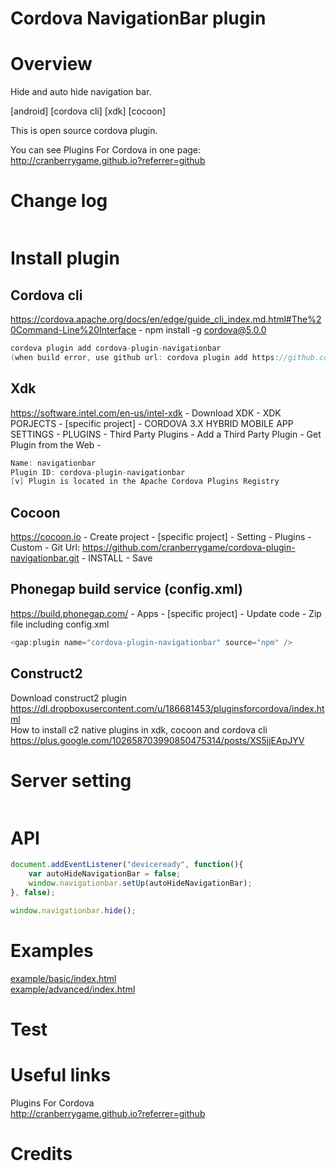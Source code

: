 Cordova NavigationBar plugin
====================

# Overview #
Hide and auto hide navigation bar.

[android] [cordova cli] [xdk] [cocoon]

This is open source cordova plugin.

You can see Plugins For Cordova in one page: http://cranberrygame.github.io?referrer=github

# Change log #
```c	
```
# Install plugin #

## Cordova cli ##
https://cordova.apache.org/docs/en/edge/guide_cli_index.md.html#The%20Command-Line%20Interface - npm install -g cordova@5.0.0
```c
cordova plugin add cordova-plugin-navigationbar
(when build error, use github url: cordova plugin add https://github.com/cranberrygame/cordova-plugin-navigationbar)
```

## Xdk ##
https://software.intel.com/en-us/intel-xdk - Download XDK - XDK PORJECTS - [specific project] - CORDOVA 3.X HYBRID MOBILE APP SETTINGS - PLUGINS - Third Party Plugins - Add a Third Party Plugin - Get Plugin from the Web -
```c
Name: navigationbar
Plugin ID: cordova-plugin-navigationbar
[v] Plugin is located in the Apache Cordova Plugins Registry
```

## Cocoon ##
https://cocoon.io - Create project - [specific project] - Setting - Plugins - Custom - Git Url: https://github.com/cranberrygame/cordova-plugin-navigationbar.git - INSTALL - Save<br>

## Phonegap build service (config.xml) ##
https://build.phonegap.com/ - Apps - [specific project] - Update code - Zip file including config.xml
```c
<gap:plugin name="cordova-plugin-navigationbar" source="npm" />
```

## Construct2 ##
Download construct2 plugin<br>
https://dl.dropboxusercontent.com/u/186681453/pluginsforcordova/index.html<br>
How to install c2 native plugins in xdk, cocoon and cordova cli<br>
https://plus.google.com/102658703990850475314/posts/XS5jjEApJYV

# Server setting #
```c
```

# API #
```javascript
document.addEventListener("deviceready", function(){
	var autoHideNavigationBar = false;
	window.navigationbar.setUp(autoHideNavigationBar);		
}, false);

window.navigationbar.hide();
```
# Examples #
<a href="https://github.com/cranberrygame/cordova-plugin-navigationbar/blob/master/example/basic/index.html">example/basic/index.html</a><br>
<a href="https://github.com/cranberrygame/cordova-plugin-navigationbar/blob/master/example/advanced/index.html">example/advanced/index.html</a>

# Test #

# Useful links #

Plugins For Cordova<br>
http://cranberrygame.github.io?referrer=github

# Credits #
